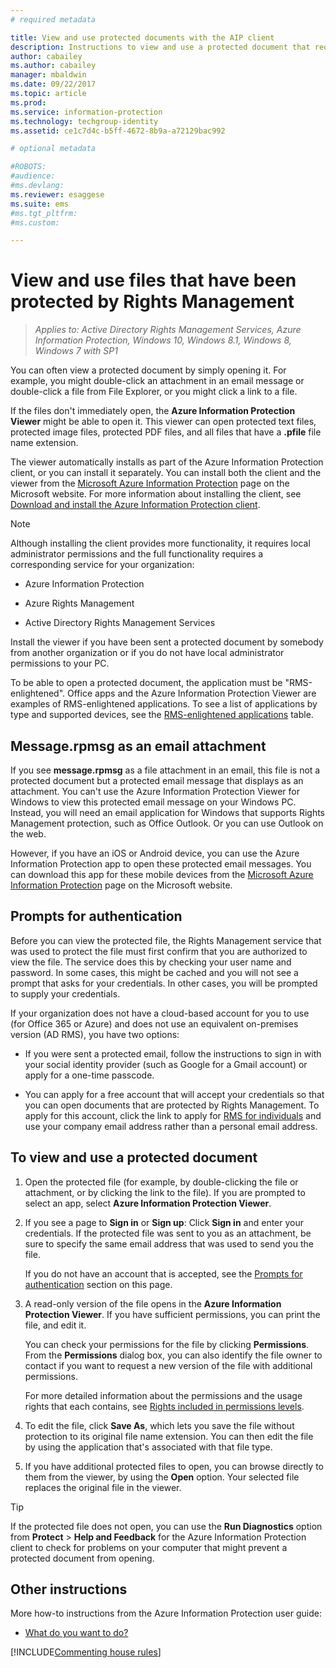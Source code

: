 ```yaml
---
# required metadata

title: View and use protected documents with the AIP client
description: Instructions to view and use a protected document that requires you to have the Azure Information Protection client installed.
author: cabailey
ms.author: cabailey
manager: mbaldwin
ms.date: 09/22/2017
ms.topic: article
ms.prod:
ms.service: information-protection
ms.technology: techgroup-identity
ms.assetid: ce1c7d4c-b5ff-4672-8b9a-a72129bac992

# optional metadata

#ROBOTS:
#audience:
#ms.devlang:
ms.reviewer: esaggese
ms.suite: ems
#ms.tgt_pltfrm:
#ms.custom:

---
```


# View and use files that have been protected by Rights Management

>*Applies to: Active Directory Rights Management Services, Azure Information Protection, Windows 10, Windows 8.1, Windows 8, Windows 7 with SP1*

You can often view a protected document by simply opening it. For example, you might double-click an attachment in an email message or double-click a file from File Explorer, or you might click a link to a file.

If the files don't immediately open, the **Azure Information Protection Viewer** might be able to open it. This viewer can open protected text files, protected image files, protected PDF files, and all files that have a **.pfile** file name extension.

The viewer automatically installs as part of the Azure Information Protection client, or you can install it separately. You can install both the client and the viewer from the [Microsoft Azure Information Protection](https://go.microsoft.com/fwlink/?LinkId=303970) page on the Microsoft website. For more information about installing the client, see [Download and install the Azure Information Protection client](install-client-app.md).

> [!NOTE]
> Although installing the client provides more functionality, it requires local administrator permissions and the full functionality requires a corresponding service for your organization:
> 
> - Azure Information Protection
> 
> - Azure Rights Management
> 
> - Active Directory Rights Management Services 
> 
> Install the viewer if you have been sent a protected document by somebody from another organization or if you do not have local administrator permissions to your PC.

To be able to open a protected document, the application must be "RMS-enlightened". Office apps and the Azure Information Protection Viewer are examples of RMS-enlightened applications. To see a list of applications by type and supported devices, see the [RMS-enlightened applications](../get-started/requirements-applications.md#rms-enlightened-applications) table.  
## Message.rpmsg as an email attachment

If you see **message.rpmsg** as a file attachment in an email, this file is not a protected document but a protected email message that displays as an attachment. You can't use the Azure Information Protection Viewer for Windows to view this protected email message on your Windows PC. Instead, you will need an email application for Windows that supports Rights Management protection, such as Office Outlook. Or you can use Outlook on the web.

However, if you have an iOS or Android device, you can use the Azure Information Protection app to open these protected email messages. You can download this app for these mobile devices from the [Microsoft Azure Information Protection](https://go.microsoft.com/fwlink/?LinkId=303970) page on the Microsoft website.

## Prompts for authentication

Before you can view the protected file, the Rights Management service that was used to protect the file must first confirm that you are authorized to view the file. The service does this by checking your user name and password. In some cases, this might be cached and you will not see a prompt that asks for your credentials. In other cases, you will be prompted to supply your credentials.

If your organization does not have a cloud-based account for you to use (for Office 365 or Azure) and does not use an equivalent on-premises version (AD RMS), you have two options:

- If you were sent a protected email, follow the instructions to sign in with your social identity provider (such as Google for a Gmail account) or apply for a one-time passcode.

- You can apply for a free account that will accept your credentials so that you can open documents that are protected by Rights Management. To apply for this account, click the link to apply for [RMS for individuals](http://go.microsoft.com/fwlink/?LinkId=309469) and use your company email address rather than a personal email address. 

## To view and use a protected document

1. Open the protected file (for example, by double-clicking the file or attachment, or by clicking the link to the file). If you are prompted to select an app, select **Azure Information Protection Viewer**. 

2. If you see a page to **Sign in** or **Sign up**: Click **Sign in** and enter your credentials. If the protected file was sent to you as an attachment, be sure to specify the same email address that was used to send you the file.
    
    If you do not have an account that is accepted, see the [Prompts for authentication](#prompts-for-authentication) section on this page.

3. A read-only version of the file opens in the **Azure Information Protection Viewer**. If you have sufficient permissions, you can print the file, and edit it. 

    You can check your permissions for the file by clicking **Permissions**. From the **Permissions** dialog box, you can also identify the file owner to contact if you want to request a new version of the file with additional permissions.
    
    For more detailed information about the permissions and the usage rights that each contains, see [Rights included in permissions levels](../deploy-use/configure-usage-rights.md#rights-included-in-permissions-levels).

4. To edit the file, click **Save As**, which lets you save the file without protection to its original file name extension. You can then edit the file by using the application that's associated with that file type.

5. If you have additional protected files to open, you can browse directly to them from the viewer, by using the **Open** option. Your selected file replaces the original file in the viewer. 

> [!TIP]
> If the protected file does not open, you can use the **Run Diagnostics** option from **Protect** > **Help and Feedback** for the Azure Information Protection client to check for problems on your computer that might prevent a protected document from opening.

## Other instructions
More how-to instructions from the Azure Information Protection user guide:

-   [What do you want to do?](client-user-guide.md#what-do-you-want-to-do)


[!INCLUDE[Commenting house rules](../includes/houserules.md)]